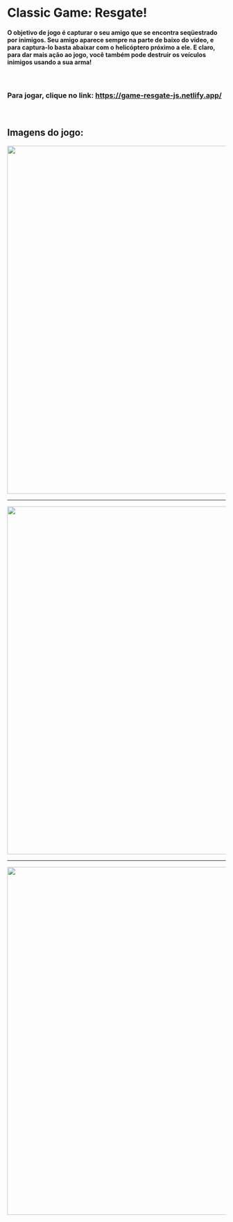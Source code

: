 # Classic Game: Resgate!
 #### O objetivo de jogo é capturar o seu amigo que se encontra seqüestrado por inimigos. Seu amigo aparece sempre na parte de baixo do vídeo, e para captura-lo basta abaixar com o helicóptero próximo a ele. E claro, para dar mais ação ao jogo, você também pode destruir os veículos inimigos usando a sua arma!
 
<br/>
 
### Para jogar, clique no link: https://game-resgate-js.netlify.app/

<br/>

## Imagens do jogo:

<div align="center">
<img src="https://user-images.githubusercontent.com/77989757/155764679-4017bbde-d1ab-419f-8093-5facb215e776.png" width="800px" />
</div>

<hr/>

<div align="center">
<img src="https://user-images.githubusercontent.com/77989757/155764685-60816409-4f43-4eb1-8e7c-337502a065f6.png" width="800px" />
</div>

<hr/>

<div align="center">
<img src="https://user-images.githubusercontent.com/77989757/155764690-df20fd85-07cf-4d53-a16b-d9ddd24ecce7.png" width="800px" />
</div>

